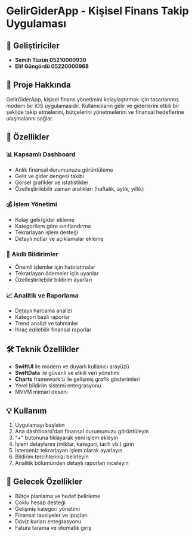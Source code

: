# GelirGiderApp - Kişisel Finans Takip Uygulaması

## 👥 Geliştiriciler

- **Semih Tüzün 05210000930**
- **Elif Güngördü 05220000968**

## 📱 Proje Hakkında

GelirGiderApp, kişisel finans yönetimini kolaylaştırmak için tasarlanmış modern bir iOS uygulamasıdır. Kullanıcıların gelir ve giderlerini etkili bir şekilde takip etmelerini, bütçelerini yönetmelerini ve finansal hedeflerine ulaşmalarını sağlar.

## 🌟 Özellikler

### 📊 Kapsamlı Dashboard
- Anlık finansal durumunuzu görüntüleme
- Gelir ve gider dengesi takibi
- Görsel grafikler ve istatistikler
- Özelleştirilebilir zaman aralıkları (haftalık, aylık, yıllık)

### 💰 İşlem Yönetimi
- Kolay gelir/gider ekleme
- Kategorilere göre sınıflandırma
- Tekrarlayan işlem desteği
- Detaylı notlar ve açıklamalar ekleme

### 🔔 Akıllı Bildirimler
- Önemli işlemler için hatırlatmalar
- Tekrarlayan ödemeler için uyarılar
- Özelleştirilebilir bildirim ayarları

### 📈 Analitik ve Raporlama
- Detaylı harcama analizi
- Kategori bazlı raporlar
- Trend analizi ve tahminler
- İhraç edilebilir finansal raporlar

## 🛠 Teknik Özellikler

- **SwiftUI** ile modern ve duyarlı kullanıcı arayüzü
- **SwiftData** ile güvenli ve etkili veri yönetimi
- **Charts** framework'ü ile gelişmiş grafik gösterimleri
- Yerel bildirim sistemi entegrasyonu
- MVVM mimari deseni

## 💡 Kullanım

1. Uygulamayı başlatın
2. Ana dashboard'dan finansal durumunuzu görüntüleyin
3. "+" butonuna tıklayarak yeni işlem ekleyin
4. İşlem detaylarını (miktar, kategori, tarih vb.) girin
5. İsterseniz tekrarlayan işlem olarak ayarlayın
6. Bildirim tercihlerinizi belirleyin
7. Analitik bölümünden detaylı raporları inceleyin

## 🎯 Gelecek Özellikler

- Bütçe planlama ve hedef belirleme
- Çoklu hesap desteği
- Gelişmiş kategori yönetimi
- Finansal tavsiyeler ve ipuçları
- Döviz kurları entegrasyonu
- Fatura tarama ve otomatik giriş

